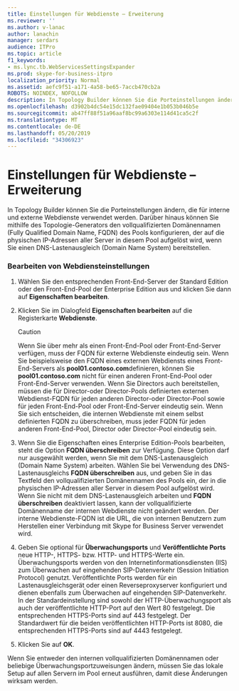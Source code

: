 ```yaml
---
title: Einstellungen für Webdienste – Erweiterung
ms.reviewer: ''
ms.author: v-lanac
author: lanachin
manager: serdars
audience: ITPro
ms.topic: article
f1_keywords:
- ms.lync.tb.WebServicesSettingsExpander
ms.prod: skype-for-business-itpro
localization_priority: Normal
ms.assetid: aefc9f51-a171-4a58-be65-7accb470cb2a
ROBOTS: NOINDEX, NOFOLLOW
description: In Topology Builder können Sie die Porteinstellungen ändern, die für interne und externe Webdienste verwendet werden. Darüber hinaus können Sie mithilfe des Topologie-Generators den vollqualifizierten Domänennamen (Fully Qualified Domain Name, FQDN) des Pools konfigurieren, der auf die physischen IP-Adressen aller Server in diesem Pool aufgelöst wird, wenn Sie einen DNS-Lastenausgleich (Domain Name System) bereitstellen.
ms.openlocfilehash: d3902b4dc54e15dc132fae09404e1b053b046b5e
ms.sourcegitcommit: ab47ff88f51a96aaf8bc99a6303e114d41ca5c2f
ms.translationtype: MT
ms.contentlocale: de-DE
ms.lasthandoff: 05/20/2019
ms.locfileid: "34306923"
---
```

# <a name="web-services-settings-expander"></a>Einstellungen für Webdienste – Erweiterung
 
In Topology Builder können Sie die Porteinstellungen ändern, die für interne und externe Webdienste verwendet werden. Darüber hinaus können Sie mithilfe des Topologie-Generators den vollqualifizierten Domänennamen (Fully Qualified Domain Name, FQDN) des Pools konfigurieren, der auf die physischen IP-Adressen aller Server in diesem Pool aufgelöst wird, wenn Sie einen DNS-Lastenausgleich (Domain Name System) bereitstellen.
  
### <a name="editing-web-services-settings"></a>Bearbeiten von Webdiensteinstellungen

1. Wählen Sie den entsprechenden Front-End-Server der Standard Edition oder den Front-End-Pool der Enterprise Edition aus und klicken Sie dann auf **Eigenschaften bearbeiten**.
    
2. Klicken Sie im Dialogfeld **Eigenschaften bearbeiten** auf die Registerkarte **Webdienste**.
    
    > [!CAUTION]
    > Wenn Sie über mehr als einen Front-End-Pool oder Front-End-Server verfügen, muss der FQDN für externe Webdienste eindeutig sein. Wenn Sie beispielsweise den FQDN eines externen Webdiensts eines Front-End-Servers als **pool01.contoso.com**definieren, können Sie **pool01.contoso.com** nicht für einen anderen Front-End-Pool oder Front-End-Server verwenden. Wenn Sie Directors auch bereitstellen, müssen die für Director-oder Director-Pools definierten externen Webdienst-FQDN für jeden anderen Director-oder Director-Pool sowie für jeden Front-End-Pool oder Front-End-Server eindeutig sein. Wenn Sie sich entscheiden, die internen Webdienste mit einem selbst definierten FQDN zu überschreiben, muss jeder FQDN für jeden anderen Front-End-Pool, Director oder Director-Pool eindeutig sein.
  
3. Wenn Sie die Eigenschaften eines Enterprise Edition-Pools bearbeiten, steht die Option **FQDN überschreiben** zur Verfügung. Diese Option darf nur ausgewählt werden, wenn Sie mit dem DNS-Lastenausgleich (Domain Name System) arbeiten. Wählen Sie bei Verwendung des DNS-Lastenausgleichs **FQDN überschreiben** aus, und geben Sie in das Textfeld den vollqualifizierten Domänennamen des Pools ein, der in die physischen IP-Adressen aller Server in diesem Pool aufgelöst wird. Wenn Sie nicht mit dem DNS-Lastenausgleich arbeiten und **FQDN überschreiben** deaktiviert lassen, kann der vollqualifizierte Domänenname der internen Webdienste nicht geändert werden. Der interne Webdienste-FQDN ist die URL, die von internen Benutzern zum Herstellen einer Verbindung mit Skype for Business Server verwendet wird.
    
4. Geben Sie optional für **Überwachungsports** und **Veröffentlichte Ports** neue HTTP-, HTTPS- bzw. HTTP- und HTTPS-Werte ein. Überwachungsports werden von den Internetinformationsdiensten (IIS) zum Überwachen auf eingehenden SIP-Datenverkehr (Session Initiation Protocol) genutzt. Veröffentlichte Ports werden für ein Lastenausgleichsgerät oder einen Reverseproxyserver konfiguriert und dienen ebenfalls zum Überwachen auf eingehenden SIP-Datenverkehr. In der Standardeinstellung sind sowohl der HTTP-Überwachungsport als auch der veröffentlichte HTTP-Port auf den Wert 80 festgelegt. Die entsprechenden HTTPS-Ports sind auf 443 festgelegt. Der Standardwert für die beiden veröffentlichten HTTP-Ports ist 8080, die entsprechenden HTTPS-Ports sind auf 4443 festgelegt.
    
5. Klicken Sie auf **OK**.
    
Wenn Sie entweder den internen vollqualifizierten Domänennamen oder beliebige Überwachungsportzuweisungen ändern, müssen Sie das lokale Setup auf allen Servern im Pool erneut ausführen, damit diese Änderungen wirksam werden.
  

